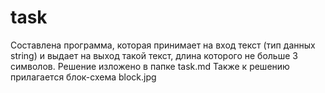 # task
Составлена программа, которая принимает на вход текст (тип данных string) и выдает на выход такой текст, длина которого не больше 3 символов.
Решение изложено в папке task.md
Также к решению прилагается блок-схема block.jpg
